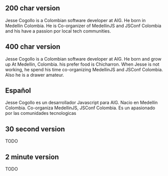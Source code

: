 ## 200 char version

Jesse Cogollo is a Colombian software developer at AIG.
He born in Medellin Colombia.
He is Co-organizer of MedellinJS and JSConf Colombia and his have a passion por local tech communities.

## 400 char version

Jesse Cogollo is a Colombian software developer at AIG.
He born and grow up At Medellin, Colombia. his prefer food is Chicharron.
When Jesse is not working, he spend his time co-organizing MedellinJS and JSConf Colombia.
Also he is a drawer amateur.


## Español

Jesse Cogollo es un desarrollador Javascript para AIG.
Nacio en Medellín Colombia.
Co-organiza MedellinJS, JSConf Colombia. Es un apasionado por las comunidades tecnologicas


## 30 second version

TODO

## 2 minute version

TODO
